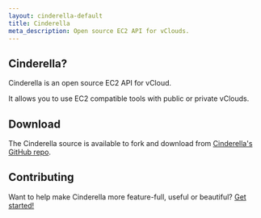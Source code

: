 ```yaml
---
layout: cinderella-default
title: Cinderella
meta_description: Open source EC2 API for vClouds.
---
```


## Cinderella?

Cinderella is an open source EC2 API for vCloud.

It allows you to use EC2 compatible tools with public or private vClouds.

## Download

The Cinderella source is available to fork and download from [Cinderella's GitHub repo](https://github.com/cinderella/cinderella).

## Contributing

Want to help make Cinderella more feature-full, useful or beautiful? [Get started!]({{site.url}}/contribute/)
